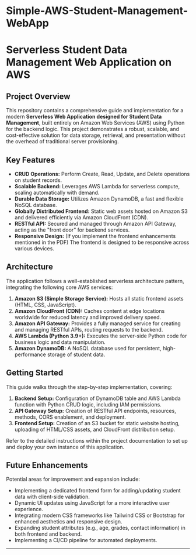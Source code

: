 # Simple-AWS-Student-Management-WebApp
# Serverless Student Data Management Web Application on AWS

## Project Overview

This repository contains a comprehensive guide and implementation for a modern **Serverless Web Application designed for Student Data Management**, built entirely on Amazon Web Services (AWS) using Python for the backend logic. This project demonstrates a robust, scalable, and cost-effective solution for data storage, retrieval, and presentation without the overhead of traditional server provisioning.

## Key Features

* **CRUD Operations:** Perform Create, Read, Update, and Delete operations on student records.
* **Scalable Backend:** Leverages AWS Lambda for serverless compute, scaling automatically with demand.
* **Durable Data Storage:** Utilizes Amazon DynamoDB, a fast and flexible NoSQL database.
* **Globally Distributed Frontend:** Static web assets hosted on Amazon S3 and delivered efficiently via Amazon CloudFront (CDN).
* **RESTful API:** Secured and managed through Amazon API Gateway, acting as the "front door" for backend services.
* **Responsive Design:** (If you implement the frontend enhancements mentioned in the PDF) The frontend is designed to be responsive across various devices.

## Architecture

The application follows a well-established serverless architecture pattern, integrating the following core AWS services:

1.  **Amazon S3 (Simple Storage Service):** Hosts all static frontend assets (HTML, CSS, JavaScript).
2.  **Amazon CloudFront (CDN):** Caches content at edge locations worldwide for reduced latency and improved delivery speed.
3.  **Amazon API Gateway:** Provides a fully managed service for creating and managing RESTful APIs, routing requests to the backend.
4.  **AWS Lambda (Python 3.9+):** Executes the server-side Python code for business logic and data manipulation.
5.  **Amazon DynamoDB:** A NoSQL database used for persistent, high-performance storage of student data.



## Getting Started

This guide walks through the step-by-step implementation, covering:

1.  **Backend Setup:** Configuration of DynamoDB table and AWS Lambda function with Python CRUD logic, including IAM permissions.
2.  **API Gateway Setup:** Creation of RESTful API endpoints, resources, methods, CORS enablement, and deployment.
3.  **Frontend Setup:** Creation of an S3 bucket for static website hosting, uploading of HTML/CSS assets, and CloudFront distribution setup.

Refer to the detailed instructions within the project documentation to set up and deploy your own instance of this application.

## Future Enhancements

Potential areas for improvement and expansion include:

* Implementing a dedicated frontend form for adding/updating student data with client-side validation.
* Dynamic UI updates using JavaScript for a more interactive user experience.
* Integrating modern CSS frameworks like Tailwind CSS or Bootstrap for enhanced aesthetics and responsive design.
* Expanding student attributes (e.g., age, grades, contact information) in both frontend and backend.
* Implementing a CI/CD pipeline for automated deployments.

---
